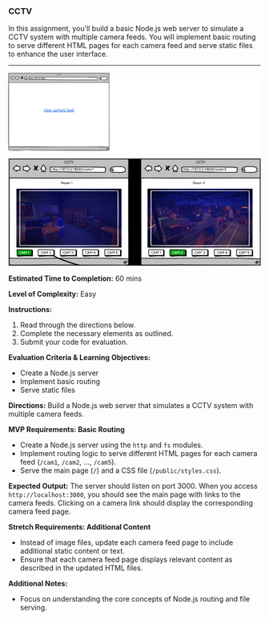 ### CCTV

In this assignment, you'll build a basic Node.js web server to simulate a CCTV system with multiple camera feeds. You will implement basic routing to serve different HTML pages for each camera feed and serve static files to enhance the user interface.

---

![../10%20-%20Assets/CCTV.png](../10%20-%20Assets/CCTV.png)

**Estimated Time to Completion:** 60 mins

**Level of Complexity:** Easy

**Instructions:**

1. Read through the directions below.
2. Complete the necessary elements as outlined.
3. Submit your code for evaluation.

**Evaluation Criteria & Learning Objectives:**

- Create a Node.js server
- Implement basic routing
- Serve static files

**Directions:**
Build a Node.js web server that simulates a CCTV system with multiple camera feeds.

**MVP Requirements: Basic Routing**

- Create a Node.js server using the `http` and `fs` modules.
- Implement routing logic to serve different HTML pages for each camera feed (`/cam1`, `/cam2`, ..., `/cam5`).
- Serve the main page (`/`) and a CSS file (`/public/styles.css`).

**Expected Output:**
The server should listen on port 3000. When you access `http://localhost:3000`, you should see the main page with links to the camera feeds. Clicking on a camera link should display the corresponding camera feed page.

**Stretch Requirements: Additional Content**

- Instead of image files, update each camera feed page to include additional static content or text.
- Ensure that each camera feed page displays relevant content as described in the updated HTML files.

**Additional Notes:**

- Focus on understanding the core concepts of Node.js routing and file serving.
